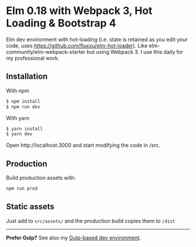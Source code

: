 # Elm 0.18 with Webpack 3, Hot Loading & Bootstrap 4

Elm dev environment with hot-loading (i.e. state is retained as you edit your code, uses https://github.com/fluxxu/elm-hot-loader). Like elm-community/elm-webpack-starter but using Webpack 3. I use this daily for my professional work.

## Installation

With npm

```sh
$ npm install
$ npm run dev
```

With yarn
```sh
$ yarn install
$ yarn dev
 ```

Open http://localhost:3000 and start modifying the code in /src.

## Production

Build production assets with:

```sh
npm run prod
```

## Static assets

Just add to `src/assets/` and the production build copies them to `/dist`

<hr />

**Prefer Gulp?** See also my [Gulp-based dev environment](https://github.com/simonh1000/elm-fullstack-starter).
